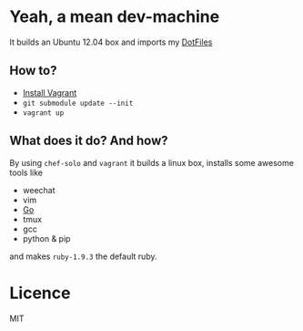 # Yeah, a mean dev-machine


It builds an Ubuntu 12.04 box and imports my [DotFiles](https://github.com/lukaszkorecki/DotFiles)


## How to?

- [Install Vagrant](https://vagrantup.com)
- `git submodule update --init`
- `vagrant up`


## What does it do? And how?

By using `chef-solo` and `vagrant` it builds a linux box, installs some awesome tools like

- weechat
- vim
- [Go](http://go-lang.org)
- tmux
- gcc
- python & pip

and makes `ruby-1.9.3` the default ruby.

# Licence

MIT
